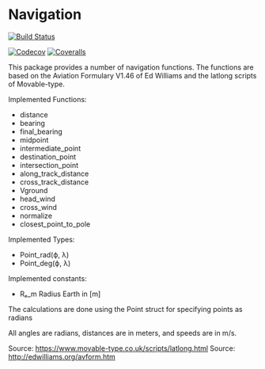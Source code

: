 # Navigation

[![Build Status](https://travis-ci.com/rjdverbeek-tud/Navigation.jl.svg?branch=master)](https://travis-ci.com/rjdverbeek-tud/Navigation.jl)
<!-- [![Build Status](https://ci.appveyor.com/api/projects/status/github/rjdverbeek-tud/Navigation.jl?svg=true)](https://ci.appveyor.com/project/rjdverbeek-tud/Navigation-jl) -->
[![Codecov](https://codecov.io/gh/rjdverbeek-tud/Navigation.jl/branch/master/graph/badge.svg)](https://codecov.io/gh/rjdverbeek-tud/Navigation.jl)
[![Coveralls](https://coveralls.io/repos/github/rjdverbeek-tud/Navigation.jl/badge.svg?branch=master)](https://coveralls.io/github/rjdverbeek-tud/Navigation.jl?branch=master)

This package provides a number of navigation functions.
The functions are based on the Aviation Formulary V1.46 of Ed Williams and the
latlong scripts of Movable-type.

Implemented Functions:
* distance
* bearing
* final_bearing
* midpoint
* intermediate_point
* destination_point
* intersection_point
* along_track_distance
* cross_track_distance
* Vground
* head_wind
* cross_wind
* normalize
* closest_point_to_pole

Implemented Types:
* Point_rad(ϕ, λ)
* Point_deg(ϕ, λ)

Implemented constants:
* Rₑ_m    Radius Earth in [m]

The calculations are done using the Point struct for specifying points as radians

All angles are radians, distances are in meters, and speeds are in m/s.

Source: https://www.movable-type.co.uk/scripts/latlong.html
Source: http://edwilliams.org/avform.htm
